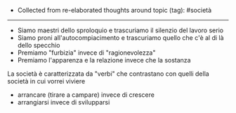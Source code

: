 - Collected from re-elaborated thoughts around topic (tag): #società 
---



* Siamo maestri dello sproloquio e trascuriamo il silenzio del lavoro serio
* Siamo proni all'autocompiacimento e trascuriamo quello che c'è al di là dello specchio
* Premiamo "furbizia" invece di "ragionevolezza"
* Premiamo l'apparenza e la relazione invece che la sostanza

La società è caratterizzata da "verbi" che contrastano con quelli della società in cui vorrei viviere

* arrancare (tirare a campare) invece di crescere
* arrangiarsi invece di svilupparsi